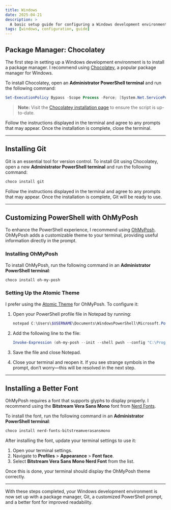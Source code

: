 ```yaml
---
title: Windows
date: 2025-04-21
description: >
  A basic setup guide for configuring a Windows development environment.
tags: [windows, configuration, guide]
---
```


## Package Manager: Chocolatey

The first step in setting up a Windows development environment is to install a package manager. I recommend using [Chocolatey](https://chocolatey.org/), a popular package manager for Windows.

To install Chocolatey, open an **Administrator PowerShell terminal** and run the following command:

```ps1
Set-ExecutionPolicy Bypass -Scope Process -Force; [System.Net.ServicePointManager]::SecurityProtocol = [System.Net.ServicePointManager]::SecurityProtocol -bor 3072; iex ((New-Object System.Net.WebClient).DownloadString('https://community.chocolatey.org/install.ps1'))
```

> **Note:** Visit the [Chocolatey installation page](https://chocolatey.org/install#individual) to ensure the script is up-to-date.

Follow the instructions displayed in the terminal and agree to any prompts that may appear. Once the installation is complete, close the terminal.

---

## Installing Git

Git is an essential tool for version control. To install Git using Chocolatey, open a new **Administrator PowerShell terminal** and run the following command:

```ps1
choco install git
```

Follow the instructions displayed in the terminal and agree to any prompts that may appear. Once the installation is complete, Git will be ready to use.

---

## Customizing PowerShell with OhMyPosh

To enhance the PowerShell experience, I recommend using [OhMyPosh](https://ohmyposh.dev/). OhMyPosh adds a customizable theme to your terminal, providing useful information directly in the prompt.

### Installing OhMyPosh

To install OhMyPosh, run the following command in an **Administrator PowerShell terminal**:

```ps1
choco install oh-my-posh
```

### Setting Up the Atomic Theme

I prefer using the [Atomic Theme](https://github.com/JanDeDobbeleer/oh-my-posh/blob/main/themes/atomic.omp.json) for OhMyPosh. To configure it:

1. Open your PowerShell profile file in Notepad by running:
   ```ps1
   notepad C:\Users\$USERNAME\Documents\WindowsPowerShell\Microsoft.PowerShell_profile.ps1
   ```

2. Add the following line to the file:
   ```ps1
   Invoke-Expression (oh-my-posh --init --shell pwsh --config "C:\Program Files (x86)\oh-my-posh\themes\atomic.omp.json")
   ```

3. Save the file and close Notepad.

4. Close your terminal and reopen it. If you see strange symbols in the prompt, don’t worry—this will be resolved in the next step.

---

## Installing a Better Font

OhMyPosh requires a font that supports glyphs to display properly. I recommend using the **Bitstream Vera Sans Mono** font from [Nerd Fonts](https://www.nerdfonts.com/).

To install the font, run the following command in an **Administrator PowerShell terminal**:

```ps1
choco install nerd-fonts-bitstreamverasansmono
```

After installing the font, update your terminal settings to use it:

1. Open your terminal settings.
2. Navigate to **Profiles** > **Appearance** > **Font face**.
3. Select **Bitstream Vera Sans Mono Nerd Font** from the list.

Once this is done, your terminal should display the OhMyPosh theme correctly.

---

With these steps completed, your Windows development environment is now set up with a package manager, Git, a customized PowerShell prompt, and a better font for improved readability.